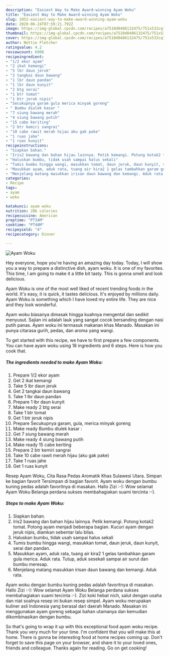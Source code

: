 ```yaml
---
description: "Easiest Way to Make Award-winning Ayam Woku"
title: "Easiest Way to Make Award-winning Ayam Woku"
slug: 1052-easiest-way-to-make-award-winning-ayam-woku
date: 2020-06-24T07:59:21.792Z
image: https://img-global.cpcdn.com/recipes/a7510d0486132475/751x532cq70/ayam-woku-foto-resep-utama.jpg
thumbnail: https://img-global.cpcdn.com/recipes/a7510d0486132475/751x532cq70/ayam-woku-foto-resep-utama.jpg
cover: https://img-global.cpcdn.com/recipes/a7510d0486132475/751x532cq70/ayam-woku-foto-resep-utama.jpg
author: Nettie Fletcher
ratingvalue: 4.2
reviewcount: 6908
recipeingredient:
- "1/2 ekor ayam"
- "2 ikat kemangi"
- "5 lbr daun jeruk"
- "2 tangkai daun bawang"
- "1 lbr daun pandan"
- "1 lbr daun kunyit"
- "2 btg serai"
- "1 btr tomat"
- "1 btr jeruk nipis"
- "Secukupnya garam gula merica minyak goreng"
- " Bumbu diulek kasar "
- "7 siung bawang merah"
- "4 siung bawang putih"
- "15 cabe keriting"
- "2 btr kemiri sangrai"
- "10 cabe rawit merah hijau aku gak pake"
- "1 ruas jahe"
- "1 ruas kunyit"
recipeinstructions:
- "Siapkan bahan."
- "Iris2 bawang dan bahan hijau lainnya. Petik kemangi. Potong kotak2 tomat. Potong ayam menjadi beberapa bagian. Kucuri ayam dengan jeruk nipis, diamkan sebentar lalu bilas."
- "Haluskan bumbu, tidak usah sampai halus sekali"
- "Tumis bumbu hingga wangi, masukkan tomat, daun jeruk, daun kunyit, serai dan pandan."
- "Masukkan ayam, aduk rata, tuang air kira2 1 gelas tambahkan garam gula merica. Aduk rata. Tutup, aduk sesekali sampai air surut dan bumbu meresap."
- "Menjelang matang masukkan irisan daun bawang dan kemangi. Aduk rata."
categories:
- Recipe
tags:
- ayam
- woku

katakunci: ayam woku 
nutrition: 286 calories
recipecuisine: American
preptime: "PT34M"
cooktime: "PT40M"
recipeyield: "4"
recipecategory: Dinner

---
```



![Ayam Woku](https://img-global.cpcdn.com/recipes/a7510d0486132475/751x532cq70/ayam-woku-foto-resep-utama.jpg)

Hey everyone, hope you're having an amazing day today. Today, I will show you a way to prepare a distinctive dish, ayam woku. It is one of my favorites. This time, I am going to make it a little bit tasty. This is gonna smell and look delicious.

Ayam Woku is one of the most well liked of recent trending foods in the world. It's easy, it is quick, it tastes delicious. It's enjoyed by millions daily. Ayam Woku is something which I have loved my entire life. They are nice and they look wonderful.

Ayam woku biasanya dimasak hingga kuahnya mengental dan sedikit menyusut. Sajian ini adalah lauk yang sangat cocok bersanding dengan nasi putih panas. Ayam woku ini termasuk makanan khas Manado. Masakan ini punya citarasa gurih, pedas, dan aroma yang wangi.


To get started with this recipe, we have to first prepare a few components. You can have ayam woku using 18 ingredients and 6 steps. Here is how you cook that.

<!--inarticleads1-->

##### The ingredients needed to make Ayam Woku:

1. Prepare 1/2 ekor ayam
1. Get 2 ikat kemangi
1. Take 5 lbr daun jeruk
1. Get 2 tangkai daun bawang
1. Take 1 lbr daun pandan
1. Prepare 1 lbr daun kunyit
1. Make ready 2 btg serai
1. Take 1 btr tomat
1. Get 1 btr jeruk nipis
1. Prepare Secukupnya garam, gula, merica minyak goreng
1. Make ready  Bumbu diulek kasar :
1. Get 7 siung bawang merah
1. Make ready 4 siung bawang putih
1. Make ready 15 cabe keriting
1. Prepare 2 btr kemiri sangrai
1. Take 10 cabe rawit merah hijau (aku gak pake)
1. Take 1 ruas jahe
1. Get 1 ruas kunyit


Resep Ayam Woku, Cita Rasa Pedas Aromatik Khas Sulawesi Utara. Simpan ke bagian favorit Tersimpan di bagian favorit. Ayam woku dengan bumbu kuning pedas adalah favoritnya di masakan. Hallo Zizi :-): Wow selamat Ayam Woku Belanga perdana sukses membahagiakan suami tercinta :-). 

<!--inarticleads2-->

##### Steps to make Ayam Woku:

1. Siapkan bahan.
1. Iris2 bawang dan bahan hijau lainnya. Petik kemangi. Potong kotak2 tomat. Potong ayam menjadi beberapa bagian. Kucuri ayam dengan jeruk nipis, diamkan sebentar lalu bilas.
1. Haluskan bumbu, tidak usah sampai halus sekali
1. Tumis bumbu hingga wangi, masukkan tomat, daun jeruk, daun kunyit, serai dan pandan.
1. Masukkan ayam, aduk rata, tuang air kira2 1 gelas tambahkan garam gula merica. Aduk rata. Tutup, aduk sesekali sampai air surut dan bumbu meresap.
1. Menjelang matang masukkan irisan daun bawang dan kemangi. Aduk rata.


Ayam woku dengan bumbu kuning pedas adalah favoritnya di masakan. Hallo Zizi :-): Wow selamat Ayam Woku Belanga perdana sukses membahagiakan suami tercinta :-). Zizi koki hebat nich, salut dengan usaha dan niat soalnya resep ini bukan resep simpel. Ayam woku merupakan kuliner asli Indonesia yang berasal dari daerah Manado. Masakan ini menggunakan ayam goreng sebagai bahan utamanya dan kemudian dikombinasikan dengan bumbu. 

So that's going to wrap it up with this exceptional food ayam woku recipe. Thank you very much for your time. I'm confident that you will make this at home. There is gonna be interesting food at home recipes coming up. Don't forget to save this page on your browser, and share it to your loved ones, friends and colleague. Thanks again for reading. Go on get cooking!
